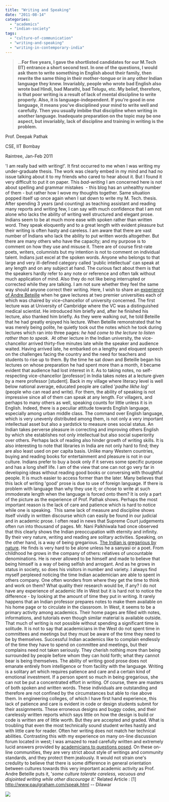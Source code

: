 ```yaml
---
title: "Writing and Speaking"
date: "2011-08-14"
categories: 
  - "academics"
  - "indian-society"
tags: 
  - "culture-of-communication"
  - "writing-and-speaking"
  - "writing-in-contemporary-india"
---
```


> ...**For five years, I gave the shortlisted candidates for our M.Tech (IT) entrance a short second test. In one of the questions, I would ask them to write something in English about their family, then rewrite the same thing in their mother-tongue or in any other Indian language they knew. Invariably, people who wrote bad English also wrote bad Hindi, bad Marathi, bad Telugu, etc. My belief, therefore, is that poor writing is a result of lack of mental discipline to write properly. Also, it is language-independent. If you’re good in one language, it means you’ve disciplined your mind to write well and carefully. Then you usually imbibe that discipline when writing in another language. Inadequate preparation on the topic may be one aspect, but invariably, lack of discipline and training in writing is the problem.**

Prof. Deepak Pathak

CSE, IIT Bombay

Raintree, Jan-Feb 2011

'I am really bad with writing!'. It first occurred to me when I was writing my under-graduate thesis. The work was clearly embed in my mind and had no issue talking about it to my friends who cared to hear about it. But I found it very difficult to put it on paper. This _bad-writing_ I am concerned here is not about spelling and grammar mistakes  - this blog has an unhealthy number of them - but rather how I wove my thoughts together. Same situation popped itself up once again when I sat down to write my M. Tech. thesis. After spending 3 years (and counting) as teaching assistant and reading many reports and writing few, I can say with much confidence that I am not alone who lacks the ability of writing well structured and elegant prose. Indians seem to be at much more ease with spoken rather than written word. They speak eloquently and to a great length with evident pleasure but their writing is often hasty and careless. I am aware that there are vast number of Indians who lack the ability to put written words altogether. But there are many others who have the capacity; and my purpose is to comment on how they use and misuse it. There are of course first-rate poets, writers, columnists but my intention is not to comment on individual talent. Indians just excel at the spoken words. Anyone who belongs to that large and very ill-defined category called 'public intellectual' can speak at any length and on any subject at hand. The curious fact about them is that the speakers hardly refer to any note or reference and often talk without much application of mind. Also they do not like being interrupted or corrected while they are talking. I am not sure whether they feel the same way should anyone correct their writing. Here, I wish to share an [experience of Andre Beteille](http://www.telegraphindia.com/1050407/asp/opinion/story_4519797.asp) when he gave lectures at two premier universities each of which was chaired by vice-chancellor of university concerned. The first lecture was at University of Cambridge where the VC was a distinguished medical scientist. He introduced him briefly and, after he finished his lecture, also thanked him briefly. As they were walking out, he told Beteille that he had greatly enjoyed his lecture. When Beteille remonstrated that he was merely being polite, he quietly took out the notes which he took during lectures which ran into three pages: _he had come to the lecture to listen rather than to speak_.  At other lecture in the Indian university, the vice-chancellor arrived thirty-five minutes late while the speaker and audience waited. Having arrived late, he embarked on a lengthy and eloquent speech on the challenges facing the country and the need for teachers and students to rise up to them. By the time he sat down and Beteille began his lectures on whose preparation he had spent more than a month, it became evident that audience had lost interest in it. As to taking notes, no self-respecting vice-chancellor \[professor\] in India takes notes at a lecture given by a mere professor \[student\]. Back in my village where literacy level is well below national average, educated people are called '_padhe likhe log'_ (people who can read and write). For them, the ability of speaking is not impressive since all of them can speak at any length. For villagers, and perhaps to many others as well, speaking counts for little unless it is in English. Indeed, there is a peculiar attitude towards English language, especially among urban middle class. The command over English language, which is very unevenly distributed among them, is not only a very important intellectual asset but also a yardstick to measure ones social status. An Indian takes perverse pleasure in correcting and improving others English by which she establishes not only intellectual but also social superiority over others. Perhaps lack of reading also hinder growth of writing skills. It is also interesting to note that libraries in India are not only hard to find; they are also least used on per capita basis. Unlike many Western countries, buying and reading books for entertainment and pleasure is not in our culture. Indians prefer to buy a book only if it serves some specific purpose and has a long shelf life. I am of the view that one can not go very far in developing ideas without reading good books or conversing with thoughtful people. It is much easier to access former than the later. Many believes that this lack of writing 'good' prose is due to use of foreign language. If there is problem with language than why they use it; or chose to write at such immoderate length when the language is forced onto them? It is only a part of the picture as the experience of Prof. Pathak shows. Perhaps the most important reason is the lack of care and patience which is hard to notice while one is speaking.  This same lack of measure and discipline shows itself vividly in written discourse which can easily be found in our judicial and in academic prose. I often read in news that Supreme Court judgements often run into thousand of pages. Mr. Nani Palkhiwala had once observed that this clearly shows the Indian preoccupation with eternity and infinity. By their very nature, writing and reading are solitary activities. Speaking, on the other hand, is a way of being gregarious. [The Indian is gregarious by nature](http://dilawarsays.blogspot.com/2011/05/privacy-secrecy-and-indians.html). He finds is very hard to be alone unless he a sanyasi or a poet. From childhood he grows in the company of others: relatives of uncountable denominations. He is never allowed to be himself and made to believe that being himself is a way of being selfish and arrogant. And as he grows in status in society, so does his visitors in number and variety. I always find myself perplexed noticing the time Indian academician are able to spent in others company. One often wonders from where they get the time to think and work on them? What quality their research would be, if any? I do not have any experience of academic life in West but it is hard not to notice the difference - by looking at the amount of time they put in writing. It rarely happens that an Indian professor prepares notes to make them available on his home page or to circulate in the classroom. In West, it seems to be a primary activity among academics. Their home pages are filled with notes, informations, and tutorials even though similar material is available outside. That much of writing is not possible without spending a significant time is solitude. It is not to say that academicians in the West do not spent time in committees and meetings but they must be aware of the time they need to be by themselves. Successful Indian academics like to complain endlessly of the time they have to spend on committee and meetings, but their complains need not taken seriously. They cherish nothing more than being surrounded by people before whom they can hold forth; what they cannot bear is being themselves. The ability of writing good prose does not emanate entirely from intelligence or from facility with the language. Writing is a solitary art which requires patience and care and a certain kind of emotional investment. If a person spent so much in being gregarious, she can not be put a concentrated effort in writing. Of course, there are masters of both spoken and written words. These individuals are outstanding and therefore are not confined by the circumstances but able to rise above them. In engineering colleges, of which I have first hand experience, this lack of patience and care is evident in code or design students submit for their assignments. These erroneous designs and buggy codes, and their carelessly written reports which says little on how the design is build or code is written are of little worth. But they are accepted and graded. What is troubling that even the most technically sound student writes hastily and with little care for reader. Often her writing does not match her technical abilities. Contrasting this with my experience on many on-line discussion forum located in west; I was amazed to read carefully written and extremely lucid answers provided by [academicians to questions posed](http://math.stackexchange.com/questions/18315/free-vector-space-and-vector-space). On these on-line communities, they are very strict about style of writings and community standards, and they protect them jealously. It would not strain one's credulity to believe that there is some difference in general orientation between cultures towards this very important academic activity as Prof. Andre Beteille puts it, '_some culture tolerate careless, vacuous and disjointed writing while other discourage it_.' Related Article : \[1\] http://www.paulgraham.com/speak.html -- Dilawar

![](images/9fb88-3794193585985230867-382271670502464508.gif)
